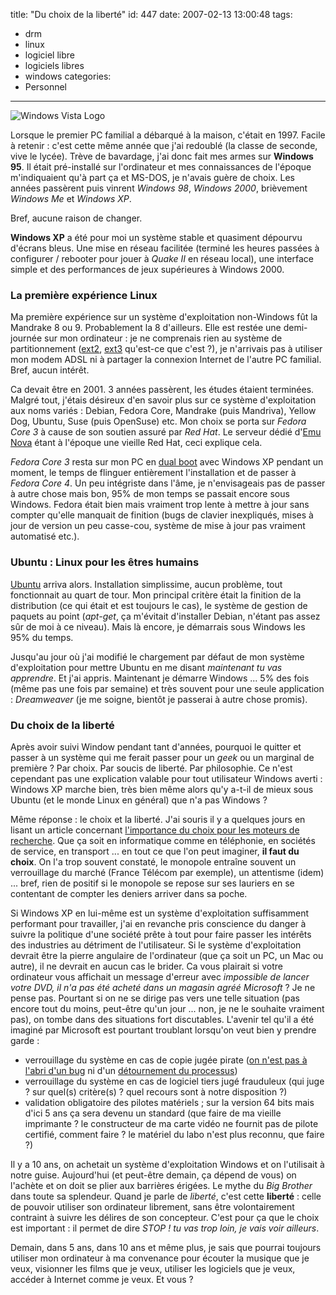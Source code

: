 title: "Du choix de la liberté"
id: 447
date: 2007-02-13 13:00:48
tags: 
- drm
- linux
- logiciel libre
- logiciels libres
- windows
categories: 
- Personnel
---

![Windows Vista Logo](https://oncletom.io/images/2007/02/windows-vista.gif)

Lorsque le premier PC familial a débarqué à la maison, c'était en 1997\. Facile à retenir : c'est cette même année que j'ai redoublé (la classe de seconde, vive le lycée). Trève de bavardage, j'ai donc fait mes armes sur **Windows 95**. Il était pré-installé sur l'ordinateur et mes connaissances de l'époque m'indiquaient qu'à part ça et MS-DOS, je n'avais guère de choix. Les années passèrent puis vinrent _Windows 98_, _Windows 2000_, brièvement _Windows Me_ et _Windows XP_.

Bref, aucune raison de changer.
<!--more-->
**Windows XP** a été pour moi un système stable et quasiment dépourvu d'écrans bleus. Une mise en réseau facilitée (terminé les heures passées à configurer / rebooter pour jouer à _Quake II_ en réseau local), une interface simple et des performances de jeux supérieures à Windows 2000.

### La première expérience Linux

Ma première expérience sur un système d'exploitation non-Windows fût la Mandrake 8 ou 9\. Probablement la 8 d'ailleurs. Elle est restée une demi-journée sur mon ordinateur : je ne comprenais rien au système de partitionnement ([ext2](http://fr.wikipedia.org/wiki/Ext2), [ext3](http://fr.wikipedia.org/wiki/Ext3) qu'est-ce que c'est ?), je n'arrivais pas à utiliser mon modem ADSL ni à partager la connexion Internet de l'autre PC familial. Bref, aucun intérêt.

Ca devait être en 2001\. 3 années passèrent, les études étaient terminées. Malgré tout, j'étais désireux d'en savoir plus sur ce système d'exploitation aux noms variés : Debian, Fedora Core, Mandrake (puis Mandriva), Yellow Dog, Ubuntu, Suse (puis OpenSuse) etc. Mon choix se porta sur _Fedora Core 3_ à cause de son soutien assuré par _Red Hat_. Le serveur dédié d'[Emu Nova](http://www.emunova.net) étant à l'époque une vieille Red Hat, ceci explique cela.

_Fedora Core 3_ resta sur mon PC en [dual boot](http://fr.wikipedia.org/wiki/Multiboot) avec Windows XP pendant un moment, le temps de flinguer entièrement l'installation et de passer à _Fedora Core 4_. Un peu intégriste dans l'âme, je n'envisageais pas de passer à autre chose mais bon, 95% de mon temps se passait encore sous Windows. Fedora était bien mais vraiment trop lente à mettre à jour sans compter qu'elle manquait de finition (bugs de clavier inexpliqués, mises à jour de version un peu casse-cou, système de mise à jour pas vraiment automatisé etc.).

### Ubuntu : Linux pour les êtres humains

[Ubuntu](http://www.ubuntu-fr.org) arriva alors. Installation simplissime, aucun problème, tout fonctionnait au quart de tour. Mon principal critère était la finition de la distribution (ce qui était et est toujours le cas), le système de gestion de paquets au point (_apt-get_, ça m'évitait d'installer Debian, n'étant pas assez sûr de moi à ce niveau). Mais là encore, je démarrais sous Windows les 95% du temps.

Jusqu'au jour où j'ai modifié le chargement par défaut de mon système d'exploitation pour mettre Ubuntu en me disant <cite>maintenant tu vas apprendre</cite>. Et j'ai appris. Maintenant je démarre Windows ... 5% des fois (même pas une fois par semaine) et très souvent pour une seule application : _Dreamweaver_ (je me soigne, bientôt je passerai à autre chose promis).

### Du choix de la liberté

Après avoir suivi Window pendant tant d'années, pourquoi le quitter et passer à un système qui me ferait passer pour un _geek_ ou un marginal de première ? Par choix. Par soucis de liberté. Par philosophie.
Ce n'est cependant pas une explication valable pour tout utilisateur Windows averti : Windows XP marche bien, très bien même alors qu'y a-t-il de mieux sous Ubuntu (et le monde Linux en général) que n'a pas Windows ?

Même réponse : le choix et la liberté. J'ai souris il y a quelques jours en lisant un article concernant [l'importance du choix pour les moteurs de recherche](http://standblog.org/blog/post/2007/02/06/De-limportance-du-choix-y-compris-pour-les-moteurs-de-recherche-et-les-services-en-ligne). Que ça soit en informatique comme en téléphonie, en sociétés de service, en transport ... en tout ce que l'on peut imaginer, **il faut du choix**. On l'a trop souvent constaté, le monopole entraîne souvent un verrouillage du marché (France Télécom par exemple), un attentisme (idem) ... bref, rien de positif si le monopole se repose sur ses lauriers en se contentant de compter les deniers arriver dans sa poche.

Si Windows XP en lui-même est un système d'exploitation suffisamment performant pour travailler, j'ai en revanche pris conscience du danger à suivre la politique d'une société prête à tout pour faire passer les intérêts des industries au détriment de l'utilisateur. Si le système d'exploitation devrait être la pierre angulaire de l'ordinateur (que ça soit un PC, un Mac ou autre), il ne devrait en aucun cas le brider. Ca vous plairait si votre ordinateur vous affichait un message d'erreur avec <cite>impossible de lancer votre DVD, il n'a pas été acheté dans un magasin agréé Microsoft</cite> ? Je ne pense pas. Pourtant si on ne se dirige pas vers une telle situation (pas encore tout du moins, peut-être qu'un jour ... non, je ne le souhaite vraiment pas), on tombe dans des situations fort discutables. L'avenir tel qu'il a été imaginé par Microsoft est pourtant troublant lorsqu'on veut bien y prendre garde :

*   verrouillage du système en cas de copie jugée pirate ([on n'est pas à l'abri d'un bug](http://www.clubic.com/actualite-20342-faille-dans-la-verification-des-licences-windows.html) ni d'un [détournement du processus](http://www.clubic.com/actualite-36219-le-ver-qui-se-faisait-passer-pour-le-programme-wga.html))
*   verrouillage du système en cas de logiciel tiers jugé frauduleux (qui juge ? sur quel(s) critère(s) ? quel recours sont à notre disposition ?)
*   validation obligatoire des pilotes matériels ; sur la version 64 bits mais d'ici 5 ans ça sera devenu un standard (que faire de ma vieille imprimante ? le constructeur de ma carte vidéo ne fournit pas de pilote certifié, comment faire ? le matériel du labo n'est plus reconnu, que faire ?)

Il y a 10 ans, on achetait un système d'exploitation Windows et on l'utilisait à notre guise. Aujourd'hui (et peut-être demain, ça dépend de vous) on l'achète et on doit se plier aux barrières érigées. Le mythe du _Big Brother_ dans toute sa splendeur. Quand je parle de _liberté_, c'est cette **liberté** : celle de pouvoir utiliser son ordinateur librement, sans être volontairement contraint à suivre les délires de son concepteur. C'est pour ça que le choix est important : il permet de dire <cite>STOP ! tu vas trop loin, je vais voir ailleurs</cite>.

Demain, dans 5 ans, dans 10 ans et même plus, je sais que pourrai toujours utiliser mon ordinateur à ma convenance pour écouter la musique que je veux, visionner les films que je veux, utiliser les logiciels que je veux, accéder à Internet comme je veux. Et vous ?